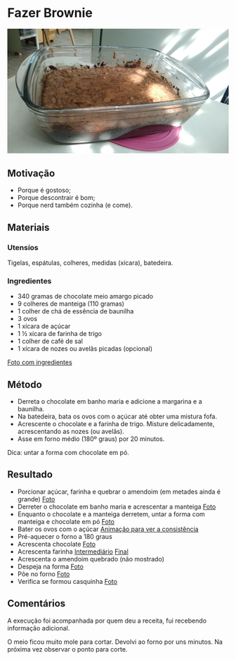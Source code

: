 # Fazer Brownie

![Foto](photo1666285829.jpeg)


## Motivação

- Porque é gostoso;
- Porque descontrair é bom;
- Porque nerd também cozinha (e come).


## Materiais

### Utensíos

Tigelas, espátulas, colheres, medidas (xícara), batedeira.

### Ingredientes 

- 340 gramas de chocolate meio amargo picado
- 9 colheres de manteiga (110 gramas)
- 1 colher de chá de essência de baunilha
- 3 ovos
- 1 xícara de açúcar
- 1 ½ xícara de farinha de trigo
- 1 colher de café de sal
- 1 xícara de nozes ou avelãs picadas (opcional)

[Foto com ingredientes](photo1666281350.jpeg)


## Método

- Derreta o chocolate em banho maria e adicione a margarina e a baunilha.
- Na batedeira, bata os ovos com o açúcar até obter uma mistura fofa.
- Acrescente o chocolate e a farinha de trigo. Misture delicadamente, acrescentando as nozes (ou avelãs). 
- Asse em forno médio (180º graus) por 20 minutos.

Dica: untar a forma com chocolate em pó.

## Resultado

- Porcionar açúcar, farinha e quebrar o amendoim (em metades ainda é grande) [Foto](photo1666282509.jpeg)
- Derreter o chocolate em banho maria e acrescentar a manteiga [Foto](photo1666282835.jpeg)
- Enquanto o chocolate e a manteiga derretem, untar a forma com manteiga e chocolate em pó [Foto](photo1666282993.jpeg)
- Bater os ovos com o açúcar [Animação para ver a consistência](output.gif)
- Pré-aquecer o forno a 180 graus
- Acrescenta chocolate [Foto](photo1666283923.jpeg)
- Acrescenta farinha [Intermediário](photo1666284065.jpeg)  [Final](photo1666284135.jpeg)
- Acrescenta o amendoim quebrado (não mostrado)
- Despeja na forma [Foto](photo1666284393.jpeg)
- Põe no forno [Foto](photo1666284462.jpeg)
- Verifica se formou casquinha [Foto](photo1666285593.jpeg)

## Comentários

A execução foi acompanhada por quem deu a receita, fui recebendo informação adicional.

O meio ficou muito mole para cortar. Devolvi ao forno por uns minutos. Na próxima vez observar o ponto para corte.



